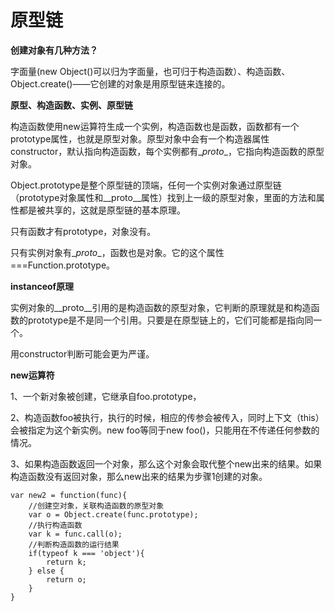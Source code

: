 # 原型链

**创建对象有几种方法？**

字面量(new Object()可以归为字面量，也可归于构造函数）、构造函数、Object.create()——它创建的对象是用原型链来连接的。

**原型、构造函数、实例、原型链**

构造函数使用new运算符生成一个实例，构造函数也是函数，函数都有一个prototype属性，也就是原型对象。原型对象中会有一个构造器属性constructor，默认指向构造函数，每个实例都有\__proto__，它指向构造函数的原型对象。

Object.prototype是整个原型链的顶端，任何一个实例对象通过原型链（prototype对象属性和\__proto__属性）找到上一级的原型对象，里面的方法和属性都是被共享的，这就是原型链的基本原理。

只有函数才有prototype，对象没有。

只有实例对象有\__proto__，函数也是对象。它的这个属性===Function.prototype。

**instanceof原理**

实例对象的\__proto__引用的是构造函数的原型对象，它判断的原理就是和构造函数的prototype是不是同一个引用。只要是在原型链上的，它们可能都是指向同一个。

用constructor判断可能会更为严谨。

**new运算符**

1、一个新对象被创建，它继承自foo.prototype，

2、构造函数foo被执行，执行的时候，相应的传参会被传入，同时上下文（this）会被指定为这个新实例。new foo等同于new foo()，只能用在不传递任何参数的情况。

3、如果构造函数返回一个对象，那么这个对象会取代整个new出来的结果。如果构造函数没有返回对象，那么new出来的结果为步骤1创建的对象。

```
var new2 = function(func){
	//创建空对象，关联构造函数的原型对象
    var o = Object.create(func.prototype);
    //执行构造函数
    var k = func.call(o);
    //判断构造函数的运行结果
    if(typeof k === 'object'){
        return k;
    } else {
        return o;
    }
}
```

